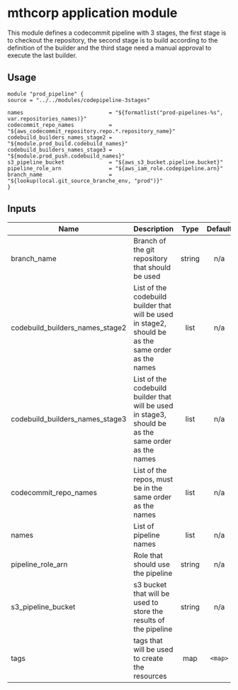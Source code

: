 # mthcorp application module
This module defines a codecommit pipeline with 3 stages, the first stage is to checkout the repository,
the second stage is to build according to the definition of the builder and
the third stage need a manual approval to execute the last builder.

## Usage
```
module "prod_pipeline" {
source = "../../modules/codepipeline-3stages"

names                           = "${formatlist("prod-pipelines-%s", var.repositories_names)}"
codecommit_repo_names           = "${aws_codecommit_repository.repo.*.repository_name}"
codebuild_builders_names_stage2 = "${module.prod_build.codebuild_names}"
codebuild_builders_names_stage3 = "${module.prod_push.codebuild_names}"
s3_pipeline_bucket              = "${aws_s3_bucket.pipeline.bucket}"
pipeline_role_arn               = "${aws_iam_role.codepipeline.arn}"
branch_name                     = "${lookup(local.git_source_branche_env, "prod")}"
}
```

## Inputs

| Name | Description | Type | Default | Required |
|------|-------------|:----:|:-----:|:-----:|
| branch\_name | Branch of the git repository that should be used | string | n/a | yes |
| codebuild\_builders\_names\_stage2 | List of the codebuild builder that will be used in stage2, should be as the same order as the names | list | n/a | yes |
| codebuild\_builders\_names\_stage3 | List of the codebuild builder that will be used in stage3, should be as the same order as the names | list | n/a | yes |
| codecommit\_repo\_names | List of the repos, must be in the same order as the names | list | n/a | yes |
| names | List of pipeline names | list | n/a | yes |
| pipeline\_role\_arn | Role that should use the pipeline | string | n/a | yes |
| s3\_pipeline\_bucket | s3 bucket that will be used to store the results of the pipeline | string | n/a | yes |
| tags | tags that will be used to create the resources | map | `<map>` | no |

